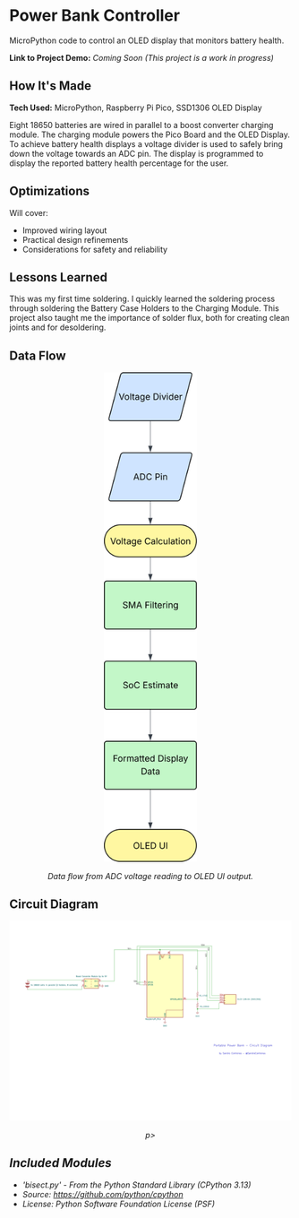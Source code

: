 # Power Bank Controller
MicroPython code to control an OLED display that monitors battery health.

**Link to Project Demo:** *Coming Soon*
*(This project is a work in progress)*

## How It's Made
**Tech Used:** MicroPython, Raspberry Pi Pico, SSD1306 OLED Display

Eight 18650 batteries are wired in parallel to a boost converter charging module. The charging module powers the Pico Board and the OLED Display. To achieve battery health displays a voltage divider is used to safely bring down the voltage towards an ADC pin. The display is programmed to display the reported battery health percentage for the user. 

## Optimizations
Will cover:
- Improved wiring layout
- Practical design refinements
- Considerations for safety and reliability

## Lessons Learned
This was my first time soldering. I quickly learned the soldering process through soldering the Battery Case Holders to the Charging Module. This project also taught me the importance of solder flux, both for creating clean joints and for desoldering.

## Data Flow

<p align="center">
    <img width="33%" src="images/pico_battery_data_flow.svg" alt = "Data Flowchart">
</p>
<p align="center"><em>Data flow from ADC voltage reading to OLED UI output.</em></p>

## Circuit Diagram

<p align = "center">
    <img src = "images/PortablePowerBank.svg" width = "1000" alt = Portable Powerbank Circuit Diagram">
</p>
<p align = "center"><em><This is the functioning circuit diagram for the Portable Power Bank.</em></This>p>

## Included Modules
- 'bisect.py' - From the Python Standard Library (CPython 3.13)
- Source: https://github.com/python/cpython
- License: Python Software Foundation License (PSF)
